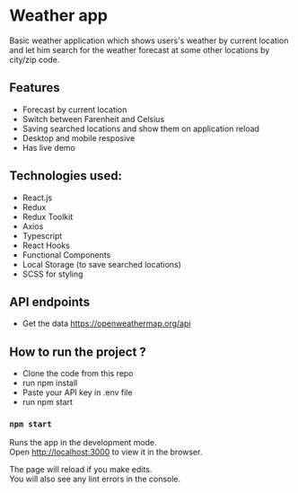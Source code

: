 # Weather app

Basic weather application which shows users's weather by current location and let him search for the weather forecast at some other locations by city/zip code.

## Features
- Forecast by current location
- Switch between Farenheit and Celsius
- Saving searched locations and show them on application reload
- Desktop and mobile resposive
- Has live demo


## Technologies used:
- React.js
- Redux
- Redux Toolkit
- Axios
- Typescript
- React Hooks
- Functional Components
- Local Storage (to save searched locations)
- SCSS for styling


## API endpoints
- Get the data https://openweathermap.org/api

## How to run the project ?

- Clone the code from this repo
- run npm install
- Paste your API key in .env file
- run npm start

### `npm start`

Runs the app in the development mode.\
Open [http://localhost:3000](http://localhost:3000) to view it in the browser.

The page will reload if you make edits.\
You will also see any lint errors in the console.
